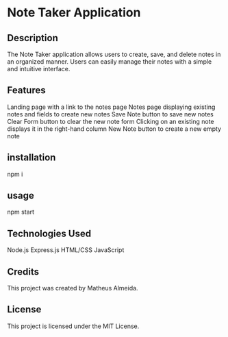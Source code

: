 # Note Taker Application

## Description

The Note Taker application allows users to create, save, and delete notes in an organized manner. Users can easily manage their notes with a simple and intuitive interface.

## Features

Landing page with a link to the notes page
Notes page displaying existing notes and fields to create new notes
Save Note button to save new notes
Clear Form button to clear the new note form
Clicking on an existing note displays it in the right-hand column
New Note button to create a new empty note

## installation
npm i

## usage
npm start

## Technologies Used

Node.js
Express.js
HTML/CSS
JavaScript

## Credits

This project was created by Matheus Almeida.

## License

This project is licensed under the MIT License.

